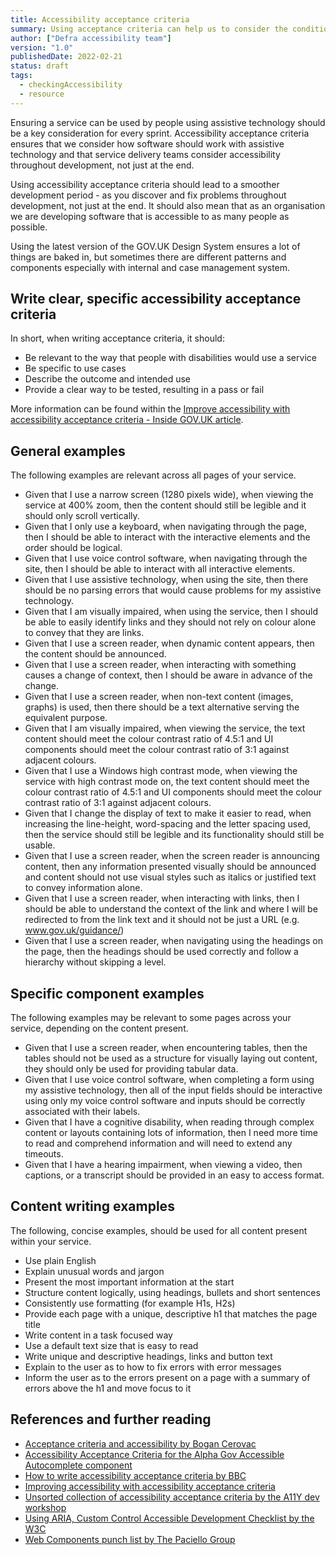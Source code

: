 ```yaml
---
title: Accessibility acceptance criteria
summary: Using acceptance criteria can help us to consider the conditions that our new services must meet in order to be usable with assistive technologies.
author: ["Defra accessibility team"]
version: "1.0"
publishedDate: 2022-02-21
status: draft
tags:
  - checkingAccessibility
  - resource
---
```


Ensuring a service can be used by people using assistive technology should be a key consideration for every sprint. Accessibility acceptance criteria ensures that we consider how software should work with assistive technology and that service delivery teams consider accessibility throughout development, not just at the end.

Using accessibility acceptance criteria should lead to a smoother development period - as you discover and fix problems throughout development, not just at the end. It should also mean that as an organisation we are developing software that is accessible to as many people as possible.

Using the latest version of the GOV.UK Design System ensures a lot of things are baked in, but sometimes there are different patterns and components especially with internal and case management system.

## Write clear, specific accessibility acceptance criteria

In short, when writing acceptance criteria, it should:

* Be relevant to the way that people with disabilities would use a service
* Be specific to use cases
* Describe the outcome and intended use
* Provide a clear way to be tested, resulting in a pass or fail

More information can be found within the [Improve accessibility with accessibility acceptance criteria - Inside GOV.UK article](https://insidegovuk.blog.gov.uk/2018/01/24/improving-accessibility-with-accessibility-acceptance-criteria/).

## General examples

The following examples are relevant across all pages of your service.

* Given that I use a narrow screen (1280 pixels wide), when viewing the service at 400% zoom, then the content should still be legible and it should only scroll vertically.
* Given that I only use a keyboard, when navigating through the page, then I should be able to interact with the interactive elements and the order should be logical.
* Given that I use voice control software, when navigating through the site, then I should be able to interact with all interactive elements.
* Given that I use assistive technology, when using the site, then there should be no parsing errors that would cause problems for my assistive technology.
* Given that I am visually impaired, when using the service, then I should be able to easily identify links and they should not rely on colour alone to convey that they are links.
* Given that I use a screen reader, when dynamic content appears, then the content should be announced.
* Given that I use a screen reader, when interacting with something causes a change of context, then I should be aware in advance of the change.
* Given that I use a screen reader, when non-text content (images, graphs) is used, then there should be a text alternative serving the equivalent purpose.
* Given that I am visually impaired, when viewing the service, the text content should meet the colour contrast ratio of 4.5:1 and UI components should meet the colour contrast ratio of 3:1 against adjacent colours.
* Given that I use a Windows high contrast mode, when viewing the service with high contrast mode on, the text content should meet the colour contrast ratio of 4.5:1 and UI components should meet the colour contrast ratio of 3:1 against adjacent colours.
* Given that I change the display of text to make it easier to read, when increasing the line-height, word-spacing and the letter spacing used, then the service should still be legible and its functionality should still be usable.
* Given that I use a screen reader, when the screen reader is announcing content, then any information presented visually should be announced and content should not use visual styles such as italics or justified text to convey information alone.
* Given that I use a screen reader, when interacting with links, then I should be able to understand the context of the link and where I will be redirected to from the link text and it should not be just a URL (e.g. www.gov.uk/guidance/)
* Given that I use a screen reader, when navigating using the headings on the page, then the headings should be used correctly and follow a hierarchy without skipping a level.

## Specific component examples

The following examples may be relevant to some pages across your service, depending on the content present.

* Given that I use a screen reader, when encountering tables, then the tables should not be used as a structure for visually laying out content, they should only be used for providing tabular data.
* Given that I use voice control software, when completing a form using my assistive technology, then all of the input fields should be interactive using only my voice control software and inputs should be correctly associated with their labels.
* Given that I have a cognitive disability, when reading through complex content or layouts containing lots of information, then I need more time to read and comprehend information and will need to extend any timeouts.
* Given that I have a hearing impairment, when viewing a video, then captions, or a transcript should be provided in an easy to access format.

## Content writing examples

The following, concise examples, should be used for all content present within your service.

* Use plain English
* Explain unusual words and jargon
* Present the most important information at the start
* Structure content logically, using headings, bullets and short sentences
* Consistently use formatting (for example H1s, H2s)
* Provide each page with a unique, descriptive h1 that matches the page title
* Write content in a task focused way
* Use a default text size that is easy to read
* Write unique and descriptive headings, links and button text
* Explain to the user as to how to fix errors with error messages
* Inform the user as to the errors present on a page with a summary of errors above the h1 and move focus to it

## References and further reading

* [Acceptance criteria and accessibility by Bogan Cerovac](https://cerovac.com/a11y/2020/10/acceptance-criteria-and-accessibility/)
* [Accessibility Acceptance Criteria for the Alpha Gov Accessible Autocomplete component](https://github.com/alphagov/accessible-autocomplete/blob/main/accessibility-criteria.md)
* [How to write accessibility acceptance criteria by BBC](https://bbc.github.io/accessibility-news-and-you/guides/accessibility-acceptance-criteria.html)
* [Improving accessibility with accessibility acceptance criteria](https://insidegovuk.blog.gov.uk/2018/01/24/improving-accessibility-with-accessibility-acceptance-criteria/)
* [Unsorted collection of accessibility acceptance criteria by the A11Y dev workshop](https://alphagov.github.io/a11y-dev-workshop/criteria)
* [Using ARIA, Custom Control Accessible Development Checklist by the W3C](https://w3c.github.io/using-aria/#ariachecklist)
* [Web Components punch list by The Paciello Group](https://developer.paciellogroup.com/blog/2014/09/web-components-punch-list/)
